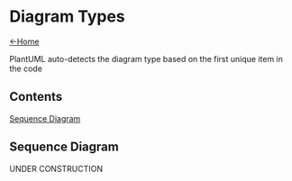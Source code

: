# Diagram Types

[<-Home](../README.md)

PlantUML auto-detects the diagram type based on the first unique item in the code

## Contents
[Sequence Diagram](#sequence-diagram)<br>

<a name="sequence-diagram"/>

## Sequence Diagram

UNDER CONSTRUCTION


